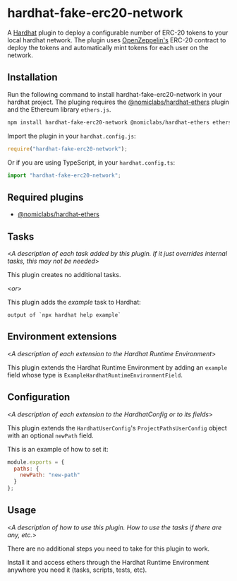# hardhat-fake-erc20-network

A [Hardhat](https://hardhat.org) plugin to deploy a configurable number of ERC-20 tokens to your local hardhat network. The plugin uses [OpenZeppelin's](https://openzeppelin.com/) ERC-20 contract to deploy the tokens and automatically mint tokens for each user on the network.

## Installation
Run the following command to install hardhat-fake-erc20-network in your hardhat project. The pluging requires the [@nomiclabs/hardhat-ethers](https://github.com/nomiclabs/hardhat/tree/master/packages/hardhat-ethers) plugin and the Ethereum library `ethers.js`.

```bash
npm install hardhat-fake-erc20-network @nomiclabs/hardhat-ethers ethers@^5.0.0
```

Import the plugin in your `hardhat.config.js`:

```js
require("hardhat-fake-erc20-network");
```

Or if you are using TypeScript, in your `hardhat.config.ts`:

```ts
import "hardhat-fake-erc20-network";
```


## Required plugins
- [@nomiclabs/hardhat-ethers](https://github.com/nomiclabs/hardhat/tree/master/packages/hardhat-ethers)

## Tasks

<_A description of each task added by this plugin. If it just overrides internal
tasks, this may not be needed_>

This plugin creates no additional tasks.

<_or_>

This plugin adds the _example_ task to Hardhat:
```
output of `npx hardhat help example`
```

## Environment extensions

<_A description of each extension to the Hardhat Runtime Environment_>

This plugin extends the Hardhat Runtime Environment by adding an `example` field
whose type is `ExampleHardhatRuntimeEnvironmentField`.

## Configuration

<_A description of each extension to the HardhatConfig or to its fields_>

This plugin extends the `HardhatUserConfig`'s `ProjectPathsUserConfig` object with an optional
`newPath` field.

This is an example of how to set it:

```js
module.exports = {
  paths: {
    newPath: "new-path"
  }
};
```

## Usage

<_A description of how to use this plugin. How to use the tasks if there are any, etc._>

There are no additional steps you need to take for this plugin to work.

Install it and access ethers through the Hardhat Runtime Environment anywhere
you need it (tasks, scripts, tests, etc).
